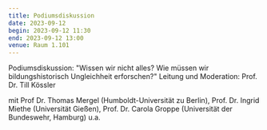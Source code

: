 ```yaml
---
title: Podiumsdiskussion 
date: 2023-09-12
begin: 2023-09-12 11:30
end: 2023-09-12 13:00
venue: Raum 1.101
---
```


Podiumsdiskussion: "Wissen wir nicht alles? Wie müssen wir bildungshistorisch Ungleichheit erforschen?"
Leitung und Moderation: Prof. Dr. Till Kössler

mit Prof Dr. Thomas Mergel (Humboldt-Universität zu Berlin), Prof. Dr. Ingrid Miethe (Universität Gießen), Prof. Dr. Carola Groppe (Universität der Bundeswehr, Hamburg) u.a.